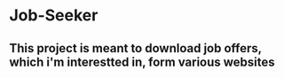# Job-Seeker

## This project is meant to download job offers, which i'm interestted in, form various websites  

